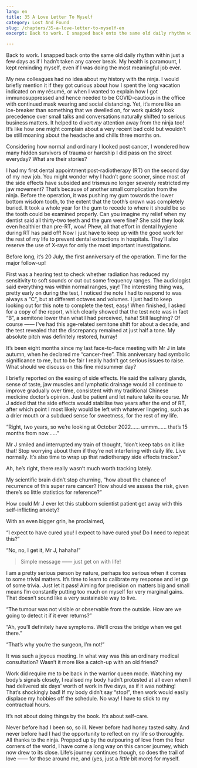 ```yaml
---
lang: en
title: 35 A Love Letter To Myself
category: Lost And Found
slug: /chapters/35-a-love-letter-to-myself-en
excerpt: Back to work. I snapped back onto the same old daily rhythm within just a few days as if I hadn’t taken any career break.

---
```


Back to work. I snapped back onto the same old daily rhythm within just a few days as if I hadn’t taken any career break. My health is paramount, I kept reminding myself, even if I was doing the most meaningful job ever.
 
My new colleagues had no idea about my history with the ninja. I would briefly mention it if they got curious about how I spent the long vacation indicated on my résumé, or when I wanted to explain how I got immunosuppressed and hence needed to be COVID-cautious in the office with continued mask wearing and social distancing. Yet, it’s more like an ice-breaker than something that we dwelled on, for work quickly took precedence over small talks and conversations naturally shifted to serious business matters. It helped to divert *my* attention away from the ninja too! It’s like how one might complain about a very recent bad cold but wouldn’t be still moaning about the headache and chills three months on.
 
Considering how normal and ordinary I looked post cancer, I wondered how many hidden survivors of trauma or hardship I did pass on the street everyday? What are their stories?
 
I had my first dental appointment post-radiotherapy (RT) on the second day of my new job. You might wonder why I hadn’t gone sooner, since most of the side effects have subsided and trismus no longer severely restricted my jaw movement? That’s because of another small complication from the ninja. Before the operation, it was pushing my gum towards the lower bottom wisdom tooth, to the extent that the tooth’s crown was completely buried. It took a whole year for the gum to recede to where it should be so the tooth could be examined properly. Can you imagine my relief when my dentist said all thirty-two teeth and the gum were fine? She said they look even healthier than pre-RT, wow! Phew, all that effort in dental hygiene during RT has paid off! Now I just have to keep up with the good work for the rest of my life to prevent dental extractions in hospitals. They’ll also reserve the use of X-rays for only the most important investigations.
 
Before long, it’s 20 July, the first anniversary of the operation. Time for the major follow-up!
 
First was a hearing test to check whether radiation has reduced my sensitivity to soft sounds or cut out some frequency ranges. The audiologist said everything was within normal ranges, yay! The interesting thing was, pretty early on during the test, I noticed the note I had to respond to was always a “C”, but at different octaves and volumes. I just had to keep looking out for this note to complete the test, easy! When finished, I asked for a copy of the report, which clearly showed that the test note was in fact “B”, a semitone lower than what I had perceived, haha! Still laughing? Of course —— I've had this age-related semitone shift for about a decade, and the test revealed that the discrepancy remained at just half a tone. My absolute pitch was definitely restored, hurray!

It’s been eight months since my last face-to-face meeting with Mr J in late autumn, when he declared me “cancer-free”. This anniversary had symbolic significance to me, but to be fair I really hadn’t got serious issues to raise. What should we discuss on this fine midsummer day?
 
I briefly reported on the easing of side effects. He said the salivary glands, sense of taste, jaw muscles and lymphatic drainage would all continue to improve gradually over time, consistent with my traditional Chinese medicine doctor’s opinion. Just be patient and let nature take its course. Mr J added that the side effects would stabilise two years after the end of RT, after which point I most likely would be left with whatever lingering, such as a drier mouth or a subdued sense for sweetness, for the rest of my life. 
 
“Right, two years, so we’re looking at October 2022...... ummm...... that’s 15 months from now......”
 
Mr J smiled and interrupted my train of thought, “don’t keep tabs on it like that! Stop worrying about them if they’re not interfering with daily life. Live normally. It’s also time to wrap up that radiotherapy side effects tracker.”

Ah, he’s right, there really wasn’t much worth tracking lately.

My scientific brain didn’t stop churning, “how about the chance of recurrence of this super rare cancer? How should we assess the risk, given there’s so little statistics for reference?”
 
How could Mr J ever let this stubborn scientist patient get away with this self-inflicting anxiety?
 
With an even bigger grin, he proclaimed,
 
<q>I expect to have cured you! I expect to have cured you! Do I need to repeat this?
 
“No, no, I get it, Mr J, hahaha!”

>Simple message —— just get on with life!

I am a pretty serious person by nature, perhaps too serious when it comes to some trivial matters. It’s time to learn to calibrate my response and let go of some trivia. Just let it pass! Aiming for precision on matters big and small means I’m constantly putting too much on myself for very marginal gains. That doesn’t sound like a very sustainable way to live.

“The tumour was not visible or observable from the outside. How are we going to detect it if it ever returns?”

“Ah, you’ll definitely have symptoms. We’ll cross the bridge when we get there.”

“That’s why you’re the surgeon, I’m not!”

It was such a joyous meeting. In what way was this an ordinary medical consultation? Wasn’t it more like a catch-up with an old friend?

Work did require me to be back in the warrior queen mode. Watching my body’s signals closely, I realised my body hadn’t protested at all even when I had delivered six days’ worth of work in five days, as if it was nothing! That’s shockingly bad! If my body didn’t say “stop!”, then work would easily displace my hobbies off the schedule. No way! I have to stick to my contractual hours.

It’s not about doing things by the book. It’s about self-care.

Never before had I been so, so ill. Never before had honey tasted salty. And never before had I had the opportunity to reflect on my life so thoroughly. All thanks to the ninja. Propped up by the outpouring of love from the four corners of the world, I have come a long way on this cancer journey, which now drew to its close. Life’s journey continues though, so does the trail of love —— for those around me, and (yes, just a *little* bit more) for myself.
